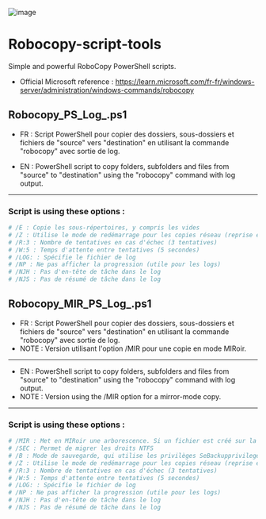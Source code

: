 ![image](https://img.shields.io/badge/powershell-5391FE?style=for-the-badge&logo=powershell&logoColor=white) 

# Robocopy-script-tools
Simple and powerful RoboCopy PowerShell scripts.

* Official Microsoft reference : https://learn.microsoft.com/fr-fr/windows-server/administration/windows-commands/robocopy


## Robocopy_PS_Log_.ps1
* FR : Script PowerShell pour copier des dossiers, sous-dossiers et fichiers 
de "source" vers "destination" en utilisant la commande "robocopy" avec sortie de log.

* EN : PowerShell script to copy folders, subfolders and files from "source" to "destination" using the "robocopy" command with log output.
----------------------------------
### Script is using these options :
```bash
# /E : Copie les sous-répertoires, y compris les vides
# /Z : Utilise le mode de redémarrage pour les copies réseau (reprise en cas d'interruption, sans nécessiter de droits de sauvegarde)
# /R:3 : Nombre de tentatives en cas d'échec (3 tentatives)
# /W:5 : Temps d'attente entre tentatives (5 secondes)
# /LOG: : Spécifie le fichier de log
# /NP : Ne pas afficher la progression (utile pour les logs)
# /NJH : Pas d'en-tête de tâche dans le log
# /NJS : Pas de résumé de tâche dans le log
```

## Robocopy_MIR_PS_Log_.ps1

* FR : Script PowerShell pour copier des dossiers, sous-dossiers et fichiers 
de "source" vers "destination" en utilisant la commande "robocopy" avec sortie de log.
* NOTE : Version utilisant l'option /MIR pour une copie en mode MIRoir.
--------------
* EN : PowerShell script to copy folders, subfolders and files from "source" to "destination" using the "robocopy" command with log output.
* NOTE : Version using the /MIR option for a mirror-mode copy.
----------------------------------
### Script is using these options :
```bash
# /MIR : Met en MIRoir une arborescence. Si un fichier est créé sur la source il va être copié vers la cible. Si un fichier est supprimé sur la source, il le sera également sur la cible.
# /SEC : Permet de migrer les droits NTFS
# /B : Mode de sauvegarde, qui utilise les privilèges SeBackupprivilege et SesestorePrivilege pour sauvegarder les fichiers qui nécessitent normalement les droits administratifs.
# /Z : Utilise le mode de redémarrage pour les copies réseau (reprise en cas d'interruption, sans nécessiter de droits de sauvegarde)
# /R:3 : Nombre de tentatives en cas d'échec (3 tentatives)
# /W:5 : Temps d'attente entre tentatives (5 secondes)
# /LOG: : Spécifie le fichier de log
# /NP : Ne pas afficher la progression (utile pour les logs)
# /NJH : Pas d'en-tête de tâche dans le log
# /NJS : Pas de résumé de tâche dans le log
```
